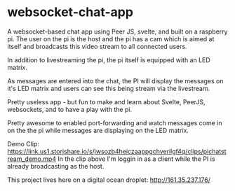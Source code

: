 # websocket-chat-app

A websocket-based chat app using Peer JS, svelte, and built on a raspberry pi.
The user on the pi is the host and the pi has a cam which is aimed at itself and broadcasts this video stream to all connected users.

In addition to livestreaming the pi, the pi itself is equipped with an LED matrix.

As messages are entered into the chat, the PI will display the messages on it's LED matrix and users can see this being stream via the livestream.

Pretty useless app - but fun to make and learn about Svelte, PeerJS, websockets, and to have a play with the pi.

Pretty awesome to enabled port-forwarding and watch messages come in on the the pi while messages are displaying on the LED matrix.


Demo Clip: https://link.us1.storjshare.io/s/jwsozb4heiczaappgchverilgf4q/clips/pichatstream_demo.mp4
In the clip above I'm loggin in as a client while the PI is already broadcasting as the host.


This project lives here on a digital ocean droplet: http://161.35.237.176/
